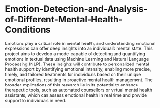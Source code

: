 # Emotion-Detection-and-Analysis-of-Different-Mental-Health-Conditions
Emotions play a critical role in mental health, and understanding emotional expressions can offer deep insights into an individual’s mental state. This project aims to develop a model capable of detecting and quantifying emotions in textual data using Machine Learning and Natural Language Processing (NLP). These insights will contribute to personalized mental health support by identifying emotional intensity, enabling more precise, timely, and tailored treatments for individuals based on their unique emotional profiles, resulting in proactive mental health management. The broader implications of this research lie in its potential to enhance therapeutic tools, such as automated counsellors or virtual mental health assistants, which can assess emotional health in real time and provide support to individuals in need.
